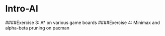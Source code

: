 # Intro-AI
####Exercise 3: A* on various game boards
####Exercise 4: Minimax and alpha-beta pruning on pacman
